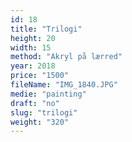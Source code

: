 ```yaml
---
id: 18
title: "Trilogi"
height: 20
width: 15
method: "Akryl på lærred"
year: 2018
price: "1500"
fileName: "IMG_1840.JPG"
medie: "painting"
draft: "no"
slug: "trilogi"
weight: "320"
---
```

